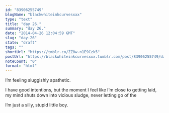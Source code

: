 ```yaml
---
id: "83906255749"
blogName: "blackwhiteinkcurvesxxx"
type: "text"
title: "day 26."
summary: "day 26."
date: "2014-04-26 12:04:59 GMT"
slug: "day-26"
state: "draft"
tags: ""
shortUrl: "https://tmblr.co/ZZ0w-n1E9Czk5"
postUrl: "https://blackwhiteinkcurvesxxx.tumblr.com/post/83906255749/day-26"
noteCount: "0"
format: "html"
---
```


I’m feeling sluggishly apathetic.

I have good intentions, but the moment I feel like I’m close to getting laid, my mind shuts down into vicious sludge, never letting go of the

I’m just a silly, stupid little boy.
